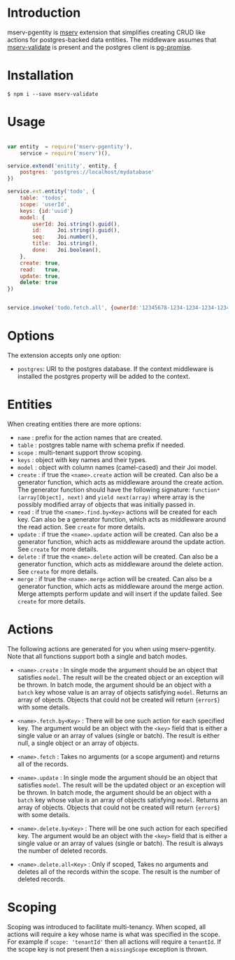 # Introduction
mserv-pgentity is [mserv](https://github.com/macprog-guy/mserv) extension that simplifies creating CRUD like actions for postgres-backed data entities. The middleware assumes that [mserv-validate](https://github.com/macprog-guy/mserv-validate) is present and the postgres client is [pg-promise](https://github.com/vitaly-t/pg-promise).

# Installation

	$ npm i --save mserv-validate

# Usage

```js

var entity  = require('mserv-pgentity'),
	service = require('mserv')(),

service.extend('enitity', entity, {
	postgres: 'postgres://localhost/mydatabase'
})

service.ext.entity('todo', {
	table: 'todos',
	scope: 'userId',
	keys: {id:'uuid'}
	model: {
		userId: Joi.string().guid(),
		id:     Joi.string().guid(),
		seq:    Joi.number(),
		title:  Joi.string(),
		done:   Joi.boolean(),
	},
	create: true,
	read:   true,
	update: true,
	delete: true
})


service.invoke('todo.fetch.all', {ownerId:'12345678-1234-1234-1234-123456789012'})


```

# Options

The extension accepts only one option:

- `postgres`: URI to the postgres database. If the context middleware is installed the postgres property will be added to the context.

# Entities

When creating entities there are more options:

- `name`  : prefix for the action names that are created.
- `table` : postgres table name with schema prefix if needed.
- `scope` : multi-tenant support throw scoping.
- `keys`  : object with key names and their types.
- `model` : object with column names (camel-cased) and their Joi model.
- `create` : if true the `<name>.create` action will be created. Can also be a generator function, which acts as middleware around the create action. The generator function should have the following signature: `function*(array[Object], next)` and `yield next(array)` where array is the possibly modified array of objects that was initially passed in.
- `read`   : if true the `<name>.find.by<Key>` actions will be created for each key. Can also be a generator function, which acts as middleware around the read action. See `create` for more details.
- `update` : if true the `<name>.update` action will be created. Can also be a generator function, which acts as middleware around the update action. See `create` for more details.
- `delete` : if true the `<name>.delete` action will be created. Can also be a generator function, which acts as middleware around the delete action. See `create` for more details.
- `merge` : if true the `<name>.merge` action will be created. Can also be a generator function, which acts as middleware around the merge action. Merge attempts perform update and will insert if the update failed. See `create` for more details.


# Actions

The following actions are generated for you when using mserv-pgentity. Note that all functions support
both a single and batch modes. 

- `<name>.create` : In single mode the argument should be an object that satisfies `model`. The result will be the created object or an exception will be thrown. In batch mode, the argument should be an object with a `batch` key whose value is an array of objects satisfying `model`. Returns an array of objects. Objects that could not be created will return `{error$}` with some details.

- `<name>.fetch.by<Key>` : There will be one such action for each specified key. The argument would be an object with the `<key>` field that is either a single value or an array of values (single or batch). The result is either null, a single object or an array of objects.

- `<name>.fetch` :  Takes no arguments (or a scope argument) and returns all of the records.


- `<name>.update` :  In single mode the argument should be an object that satisfies `model`. The result will be the updated object or an exception will be thrown. In batch mode, the argument should be an object with a `batch` key whose value is an array of objects satisfying `model`. Returns an array of objects. Objects that could not be created will return `{error$}` with some details.

- `<name>.delete.by<Key>` :  There will be one such action for each specified key. The argument would be an object with the `<key>` field that is either a single value or an array of values (single or batch). The result is always the number of deleted records.


- `<name>.delete.all<Key>` : Only if scoped, Takes no arguments and deletes all of the records within the scope. The result is the number of deleted records.



# Scoping

Scoping was introduced to facilitate multi-tenancy. When scoped, all actions will require a key whose name is what was specified in the scope. For example if `scope: 'tenantId'` then all actions will require a `tenantId`. If the scope key is not present then a `missingScope` exception is thrown.

